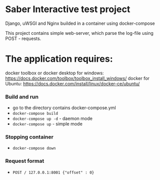 # Saber Interactive test project 

Django, uWSGI and Nginx builded in a container using docker-compose

This project contains simple web-server, which parse the log-file using POST - requests. 

# The application requires:
 docker toolbox or docker desktop for windows: https://docs.docker.com/toolbox/toolbox_install_windows/
 docker for Ubuntu: https://docs.docker.com/install/linux/docker-ce/ubuntu/

### Build and run
* go to the directory contains docker-compose.yml
* `docker-compose build`
* `docker-compose up -d` - daemon mode
* `docker-compose up`    - simple mode

### Stopping container
* `docker-compose down`

### Request format
* `POST / 127.0.0.1:8001 {"offset" : 0}`
